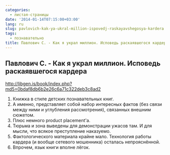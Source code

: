 ```yaml
---
categories:
  - листая-страницы
date: '2014-01-14T07:15:00+03:00'
lang: ru
slug: pavlovich-kak-ya-ukral-million-ispovedj-raskayavshegosya-kardera
tags:
  - познавательно
title: Павлович С. - Как я украл миллион. Исповедь раскаявшегося кардера
---
```





## Павлович С. - Как я украл миллион. Исповедь раскаявшегося кардера

<http://libgen.is/book/index.php?md5=0bdaf8db6b2e26c6a71c322deb3c8ad2>

<!--more-->

1.  Книжка в стиле детских познавательных книг.
2.  А именно, представляет собой набор интересных фактов (без связи между ними и углубления рассмотрения), связанных внешним сюжетом.
3.  Плюс немного product placement'а.
4.  Тюрьма и зона выведены для демонстрации ужасов там. И для мысли, что всякое преступление наказуемо.
5.  Фактологического материала крайне мало. Технология работы кардера (и вообще сетевого мошенника) осталась непрояснённой.
6.  Впрочем, язык книги вполне лёгок.
